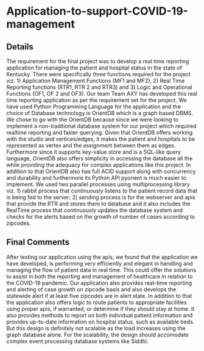# Application-to-support-COVID-19-management

## Details
The requirement for the final project was to develop a real time reporting application
for managing the patient and hospital status in the state of Kentucky. There were specifically
three functions required for the project viz. 1) Application Management Functions (MF1
and MF2), 2) Real Time Reporting functions (RTR1, RTR 2 and RTR3) and 3) Logic and
Operational Functions (OF1, OF 2 and OF3). Our team Team AXY has developed this
real time reporting application as per the requirement set for the project. We have used
Python Programming Language for the application and the choice of Database technology
is OrientDB which is a graph based DBMS.
We chose to go with the OrientDB because since we were looking to implement a
non-traditional database system for our project which required realtime reporting and faster
querying. Given that OrientDB offers working with the studio and vertices/edges, it makes
the patient and hospitals to be represented as vertex and the assignment between them
as edges. Furthermore since it supports key-value store and is a SQL-like query language,
OrientDB also offers simplicity in accessing the database all the while providing the adequacy
for complex applications like this project. In addition to that OrientDB also has full ACID
support along with concurrency and durability and furthermore its Python API pyorient is
much easier to implement.
We used two parallel processes using multiprocessing library viz. 1) rabbit process
that continuously listens to the patient record data that is being fed to the server; 2) sending
process is for the webserver and apis that provide the RTR and stores them to database and
it also includes the RealTime process that continuously updates the database system and
checks for the alerts based on the growth of number of cases according to zipcodes.

## Final Comments
After testing our application using the apis, we found that the application we have
developed, is performing very efficiently and elegant in handling and managing the flow of
patient data in real time. This could offer the solutions to assist in both the reporting
and management of healthcare in relation to the COVID-19 pandemic. Our application
also provides real-time reporting and alerting of case growth on zipcode basis and also
develops the statewide alert if at least five zipcodes are in alert state. In addition to that the
application also offers logic to route patients to appropriate facilities using proper apis, if
warranted, or determine if they should stay at home. It also provides methods to report on
both individual patient information and provides up-to-date information on hospital status,
such as available beds. But this design is definitely not scalable as the load increases using the graph database alone. For the scalability, the design should accomodate complex event processing database systems like Siddhi.
